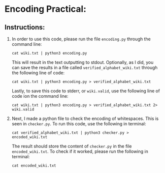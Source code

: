 # Encoding Practical:

## Instructions:
1. In order to use this code, please run the file `encoding.py` through the command line:


    `cat wiki.txt | python3 encoding.py`


   This will result in the text outputting to stdout. Optionally, as I did, you can save the results in a file called `verified_alphabet_wiki.txt` through the following line of code:


    `cat wiki.txt | python3 encoding.py > verified_alphabet_wiki.txt`


   Lastly, to save this code to stderr, or `wiki.valid`, use the following line of code ion the command line:


    `cat wiki.txt | python3 encoding.py > verified_alphabet_wiki.txt 2> wiki.valid`


2. Next, I made a python file to check the encoding of whitespaces. This is seen in `checker.py`. To run this code, use the following in terminal:


    `cat verified_alphabet_wiki.txt | python3 checker.py > encoded_wiki.txt`


   The result should store the content of `checker.py` in the file `encoded_wiki.txt`. To check if it worked, please run the following in terminal:


    `cat encoded_wiki.txt`


